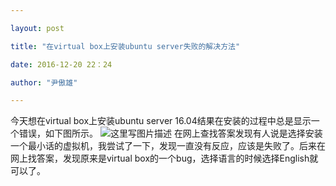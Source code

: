 ```yaml
---

layout: post

title: "在virtual box上安装ubuntu server失败的解决方法"

date: 2016-12-20 22：24

author: "尹傲雄"

---
```

今天想在virtual box上安装ubuntu server 16.04结果在安装的过程中总是显示一个错误，如下图所示。
![这里写图片描述](http://img.blog.csdn.net/20161220221039316?watermark/2/text/aHR0cDovL2Jsb2cuY3Nkbi5uZXQveWluYW94aW9uZw==/font/5a6L5L2T/fontsize/400/fill/I0JBQkFCMA==/dissolve/70/gravity/SouthEast)
在网上查找答案发现有人说是选择安装一个最小话的虚拟机，我尝试了一下，发现一直没有反应，应该是失败了。后来在网上找答案，发现原来是virtual box的一个bug，选择语言的时候选择English就可以了。